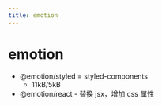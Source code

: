 ```yaml
---
title: emotion
---
```


# emotion

- @emotion/styled = styled-components
  - 11kB/5kB
- @emotion/react - 替换 jsx，增加 css 属性
